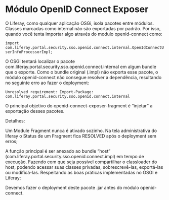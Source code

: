 Módulo OpenID Connect Exposer
==============================

O Liferay, como qualquer aplicação OSGi, isola pacotes entre módulos. Classes marcadas como internal não são exportadas por padrão. Por isso, quando você tenta importar algo através do modulo openid-connect como:

`import com.liferay.portal.security.sso.openid.connect.internal.OpenIdConnectUserInfoProcessorImpl;`

O OSGi tentará localizar o pacote com.liferay.portal.security.sso.openid.connect.internal em algum bundle que o exporte. Como o bundle original (.impl) não exporta esse pacote, o módulo openid-connect não consegue resolver a dependência, resultando no seguinte erro ao fazer o deployment:

`Unresolved requirement: Import-Package: com.liferay.portal.security.sso.openid.connect.internal`

O principal objetivo do openid-connect-exposer-fragment é “injetar” a exportação desses pacotes.

Detalhes:

Um Module Fragment nunca é ativado sozinho. Na tela administrativa do liferay o Status de um Fragment fica RESOLVED após o deployment sem erros;

A função principal é ser anexado ao bundle “host” (com.liferay.portal.security.sso.openid.connect.impl) em tempo de execução.
Fazendo com que seja possível compartilhar o classloader do host, podendo acessar suas classes privadas, sobrescrevê-las, exportá-las ou modificá-las. Respeitando as boas práticas implementadas no OSGI e Liferay;

Devemos fazer o deployment deste pacote .jar antes do módulo openid-connect.
